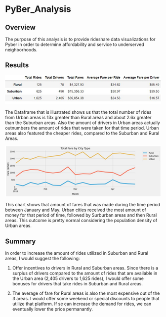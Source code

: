 # PyBer_Analysis

## Overview
The purpose of this analysis is to provide rideshare data visualizations for Pyber in order to determine affordability and service to underserved neighborhoods.
 
 ## Results
 
 ![image](https://github.com/awill1786/PyBer_Analysis/blob/main/Resources/Pyber%20Summary%20DataFrame.jpeg?raw=true)

The Dataframe that is illustrated shows us that the total number of rides from Urban areas is 13x greater than Rural areas and about 2.6x greater than the Suburban areas. Also the amount of drivers in Urban areas actually outnumbers the amount of rides that were taken for that time period. Urban areas also featured the cheaper rides, compared to the Suburban and Rural Areas.

![image](https://github.com/awill1786/PyBer_Analysis/blob/main/Resources/Total%20Fare%20by%20City%20Type%20Line%20Chart.jpeg?raw=true)

This chart shows that amount of fares that was made during the time period between January and May. Urban cities received the most amount of money for that period of time, followed by Surburban areas and then Rural areas. This outcome is pretty normal considering the population density of Urban areas.

## Summary

In order to increase the amount of rides utilized in Suburban and Rural areas, I would suggest the following:

1. Offer incentives to drivers in Rural and Suburban areas. Since there is a surplus of drivers compared to the amount of rides that are available in the Urban area (2,405 drivers to 1,625 rides), I would offer some bonuses for drivers that take rides in Suburban and Rural areas.

2. The average of fare for Rural areas is also the most expensive out of the 3 areas. I would offer some weekend or special discounts to people that utilize that platform. If se can increase the demand for rides, we can eventually lower the price permanantly.
